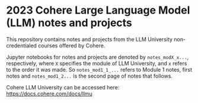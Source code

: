 # 2023 Cohere Large Language Model (LLM) notes and projects

This repository contains notes and projects from the LLM University non-credentialed courses offered by Cohere. 

Jupyter notebooks for notes and projects are denoted by ``notes_modX_x...``, respectively, where ``X`` specifies the module of LLM University, and `x` refers to the order it was made. So ``notes_mod1_1_...`` refers to Module 1 notes, first notes and ``notes_mod1_2...`` is the second page of notes that follows. 

Cohere LLM University can be accessed here: https://docs.cohere.com/docs/llmu